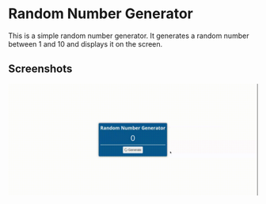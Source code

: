 # Random Number Generator

This is a simple random number generator. It generates a random number between 1 and 10 and displays it on the screen.

## Screenshots

![Counter App](./screenshot/number.gif)
